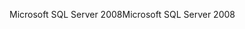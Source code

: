 <span data-ttu-id="c210e-101">Microsoft SQL Server 2008</span><span class="sxs-lookup"><span data-stu-id="c210e-101">Microsoft SQL Server 2008</span></span>